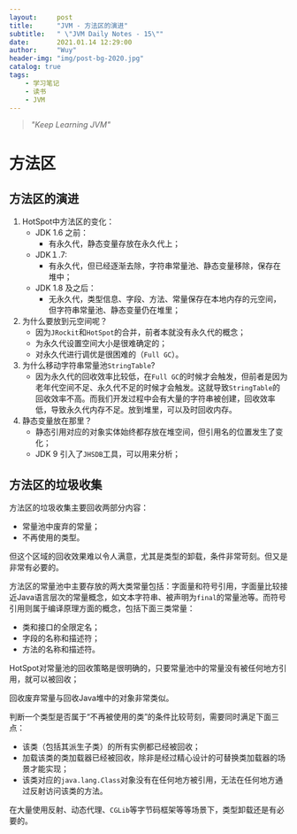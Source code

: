 ```yaml
---
layout:     post
title:      "JVM - 方法区的演进"
subtitle:   " \"JVM Daily Notes - 15\""
date:       2021.01.14 12:29:00
author:     "Wuy"
header-img: "img/post-bg-2020.jpg"
catalog: true
tags:
    - 学习笔记
    - 读书
    - JVM
---
```


> *"Keep Learning JVM"*

# 方法区

## 方法区的演进

1. HotSpot中方法区的变化：
   - JDK 1.6 之前：
     - 有永久代，静态变量存放在永久代上；
   - JDK１.7:
     - 有永久代，但已经逐渐去除，字符串常量池、静态变量移除，保存在堆中；
   - JDK 1.8 及之后：
     - 无永久代，类型信息、字段、方法、常量保存在本地内存的元空间，但字符串常量池、静态变量仍在堆里；
2. 为什么要放到元空间呢？
   - 因为`JRockit`和`HotSpot`的合并，前者本就没有永久代的概念；
   - 为永久代设置空间大小是很难确定的；
   - 对永久代进行调优是很困难的（`Full GC`）。
3. 为什么移动字符串常量池`StringTable`?
   - 因为永久代的回收效率比较低，在`Full GC`的时候才会触发，但前者是因为老年代空间不足、永久代不足的时候才会触发。这就导致`StringTable`的回收效率不高。而我们开发过程中会有大量的字符串被创建，回收效率低，导致永久代内存不足。放到堆里，可以及时回收内存。
4. 静态变量放在那里？
   - 静态引用对应的对象实体始终都存放在堆空间，但引用名的位置发生了变化；
   - JDK 9 引入了`JHSDB`工具，可以用来分析；

## 方法区的垃圾收集

方法区的垃圾收集主要回收两部分内容：

- 常量池中废弃的常量；
- 不再使用的类型。

但这个区域的回收效果难以令人满意，尤其是类型的卸载，条件非常苛刻。但又是非常有必要的。

方法区的常量池中主要存放的两大类常量包括：字面量和符号引用，字面量比较接近Java语言层次的常量概念，如文本字符串、被声明为`final`的常量池等。而符号引用则属于编译原理方面的概念，包括下面三类常量：

- 类和接口的全限定名；
- 字段的名称和描述符；
- 方法的名称和描述符。

HotSpot对常量池的回收策略是很明确的，只要常量池中的常量没有被任何地方引用，就可以被回收；

回收废弃常量与回收Java堆中的对象非常类似。

判断一个类型是否属于“不再被使用的类”的条件比较苛刻，需要同时满足下面三点：

- 该类（包括其派生子类）的所有实例都已经被回收；
- 加载该类的类加载器已经被回收，除非是经过精心设计的可替换类加载器的场景才能实现；
- 该类对应的`java.lang.Class`对象没有在任何地方被引用，无法在任何地方通过反射访问该类的方法。

在大量使用反射、动态代理、`CGLib`等字节码框架等等场景下，类型卸载还是有必要的。



































